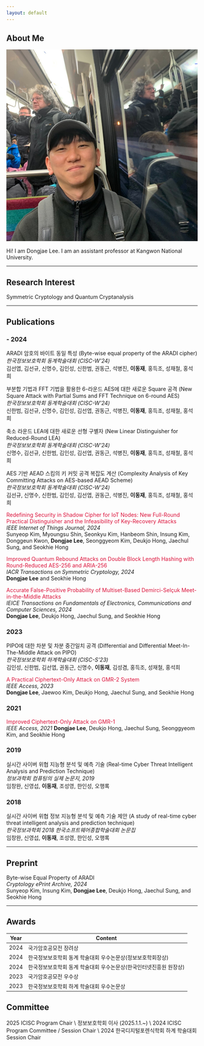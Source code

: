 ```yaml
---
layout: default
---
```


## About Me

<img class="profile-picture" src="face.jpg">

Hi! I am Dongjae Lee. I am an assistant professor at Kangwon National University.

---

## Research Interest

Symmetric Cryptology and Quantum Cryptanalysis

---

## Publications

### - 2024

ARADI 암호의 바이트 동일 특성 (Byte-wise equal property of the ARADI cipher)  
*한국정보보호학회 동계학술대회 (CISC-W'24)*  
김선엽, 김선규, 신명수, 김인성, 신한범, 권동근, 석병진, **이동재**, 홍득조, 성재철, 홍석희  


부분합 기법과 FFT 기법을 활용한 6-라운드 AES에 대한 새로운 Square 공격 (New Square Attack with Partial Sums and FFT Technique on 6-round AES)  
*한국정보보호학회 동계학술대회 (CISC-W'24)*  
신한범, 김선규, 신명수, 김인성, 김선엽, 권동근, 석병진, **이동재**, 홍득조, 성재철, 홍석희  <br>


축소 라운드 LEA에 대한 새로운 선형 구별자 (New Linear Distinguisher for Reduced-Round LEA)  
*한국정보보호학회 동계학술대회 (CISC-W'24)*  
신명수, 김선규, 신한범, 김인성, 김선엽, 권동근, 석병진, **이동재**, 홍득조, 성재철, 홍석희  

AES 기반 AEAD 스킴의 키 커밋 공격 복잡도 계산 (Complexity Analysis of Key Committing Attacks on AES-based AEAD Scheme)  
*한국정보보호학회 동계학술대회 (CISC-W'24)*  
김선규, 신명수, 신한범, 김인성, 김선엽, 권동근, 석병진, **이동재**, 홍득조, 성재철, 홍석희  

<span style="color:crimson"> Redefining Security in Shadow Cipher for IoT Nodes: New Full-Round Practical Distinguisher and the Infeasibility of Key-Recovery Attacks </span>  
*IEEE Internet of Things Journal, 2024*  
Sunyeop Kim, Myoungsu Shin, Seonkyu Kim, Hanbeom Shin, Insung Kim, Donggeun Kwon, **Dongjae Lee**, Seonggyeom Kim, Deukjo Hong, Jaechul Sung, and Seokhie Hong  

<span style="color:crimson"> Improved Quantum Rebound Attacks on Double Block Length Hashing with Round-Reduced AES-256 and ARIA-256 </span>  
*IACR Transactions on Symmetric Cryptology, 2024*  
**Dongjae Lee** and Seokhie Hong  

<span style="color:crimson"> Accurate False-Positive Probability of Multiset-Based Demirci-Selçuk Meet-in-the-Middle Attacks </span>  
*IEICE Transactions on Fundamentals of Electronics, Communications and Computer Sciences, 2024*  
**Dongjae Lee**, Deukjo Hong, Jaechul Sung, and Seokhie Hong  

### 2023

PIPO에 대한 차분 및 차분 중간일치 공격 (Differential and Differential Meet-In-The-Middle Attack on PIPO)  
*한국정보보호학회 하계학술대회 (CISC-S'23)*  
김인성, 신한범, 김선엽, 권동근, 신명수, **이동재**, 김성겸, 홍득조, 성재철, 홍석희  

<span style="color:crimson"> A Practical Ciphertext-Only Attack on GMR-2 System </span>  
*IEEE Access, 2023*  
**Dongjae Lee**, Jaewoo Kim, Deukjo Hong, Jaechul Sung, and Seokhie Hong  

### 2021

<span style="color:crimson"> Improved Ciphertext-Only Attack on GMR-1 </span>  
*IEEE Access, 2021*
**Dongjae Lee**, Deukjo Hong, Jaechul Sung, Seonggyeom Kim, and Seokhie Hong  

### 2019

실시간 사이버 위협 지능형 분석 및 예측 기술 (Real-time Cyber Threat Intelligent Analysis and Prediction Technique)  
*정보과학회 컴퓨팅의 실제 논문지, 2019*  
임창완, 신영섭, **이동재**, 조성영, 한인성, 오행록  

### 2018

실시간 사이버 위협 정보 지능형 분석 및 예측 기술 제안 (A study of real-time cyber threat intelligent analysis and prediction technique)  
*한국정보과학회 2018 한국소프트웨어종합학술대회 논문집*  
임창완, 신영섭, **이동재**, 조성영, 한인성, 오행록  

---

## Preprint

Byte-wise Equal Property of ARADI  
*Cryptology ePrint Archive, 2024*  
Sunyeop Kim, Insung Kim, **Dongjae Lee**, Deukjo Hong, Jaechul Sung, and Seokhie Hong  

---

## Awards

Year | Content 
-----|-------
2024 | 국가암호공모전 장려상
2024 | 한국정보보호학회 동계 학술대회 우수논문상(정보보호학회장상)
2024 | 한국정보보호학회 동계 학술대회 우수논문상(한국인터넷진흥원 원장상)
2023 | 국가암호공모전 우수상
2023 | 한국정보보호학회 하계 학술대회 우수논문상

## Committee
2025 ICISC Program Chair \\
정보보호학회 이사 (2025.1.1.~) \\
2024 ICISC Program Committee / Session Chair \\
2024 한국디지털포렌식학회 하계 학술대회 Session Chair
